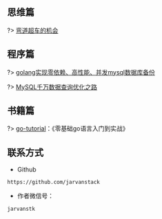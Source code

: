 ## 思维篇

?> [弯道超车的机会](throught/chance.md)



## 程序篇

?> [golang实现零依赖、高性能、并发mysql数据库备份](program/mysqldump.md)

?> [MySQL千万数据查询优化之路](program/mysql-millions-of-data-optimization.md)

## 书籍篇

?> [go-tutorial](https://www.jarvans.com/go-tutorial/#/)：《零基础go语言入门到实战》



## 联系方式

* Github

```text
https://github.com/jarvanstack
```

* 作者微信号：

```text
jarvanstk
```